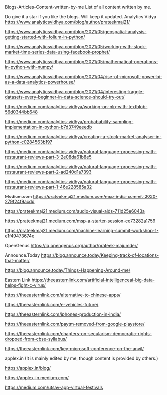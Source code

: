 Blogs-Articles-Content-written-by-me
List of all content written by me.

Do give it a star if you like the blogs. Will keep it updated.
Analytics Vidya
https://www.analyticsvidhya.com/blog/author/prateekmaj21/

https://www.analyticsvidhya.com/blog/2021/05/geospatial-analysis-getting-started-with-folium-in-python/

https://www.analyticsvidhya.com/blog/2021/05/working-with-stock-market-time-series-data-using-facebook-prophet/

https://www.analyticsvidhya.com/blog/2021/05/mathematical-operations-in-python-with-numpy/

https://www.analyticsvidhya.com/blog/2021/04/rise-of-microsoft-power-bi-as-a-data-analytics-powerhouse/

https://www.analyticsvidhya.com/blog/2021/04/interesting-kaggle-datasets-every-beginner-in-data-science-should-try-out/

https://medium.com/analytics-vidhya/working-on-nlp-with-textblob-56d0344bb648

https://medium.com/analytics-vidhya/probabability-sampling-implementation-in-python-b7d3749eeedb

https://medium.com/analytics-vidhya/creating-a-stock-market-analyser-in-python-c0284563b197

https://medium.com/analytics-vidhya/natural-language-processing-with-restaurant-reviews-part-3-2e08da61b8e5

https://medium.com/analytics-vidhya/natural-language-processing-with-restaurant-reviews-part-2-ad240d1a7393

https://medium.com/analytics-vidhya/natural-language-processing-with-restaurant-reviews-part-1-46e228585a32

Medium.com
https://prateekmaj21.medium.com/msp-india-summit-2020-279f24f9acdd

https://prateekmaj21.medium.com/audio-visual-aids-711d25e6043a

https://prateekmaj21.medium.com/msp-a-starter-session-ce73282a1759

https://prateekmaj21.medium.com/machine-learning-summit-workshop-1-e1f49473674e

OpenGenus
https://iq.opengenus.org/author/prateek-majumder/

Announce.Today
https://blog.announce.today/Keeping-track-of-locations-that-matter/

https://blog.announce.today/Things-Happening-Around-me/

Eastern Link
https://theeasternlink.com/artificial-intelligenceai-big-data-helps-fight-c-virus/

https://theeasternlink.com/alternative-to-chinese-apps/

https://theeasternlink.com/e-vehicles-future/

https://theeasternlink.com/iphones-production-in-india/

https://theeasternlink.com/paytm-removed-from-google-playstore/

https://theeasternlink.com/chapters-on-secularism-democratic-rights-dropped-from-cbse-syllabus/

https://theeasternlink.com/key-microsoft-conference-on-the-anvil/

applex.in
(It is mainly edited by me, though content is provided by others.)

https://applex.in/blog/

https://applex-in.medium.com/

https://medium.com/utsav-app-virtual-festivals

